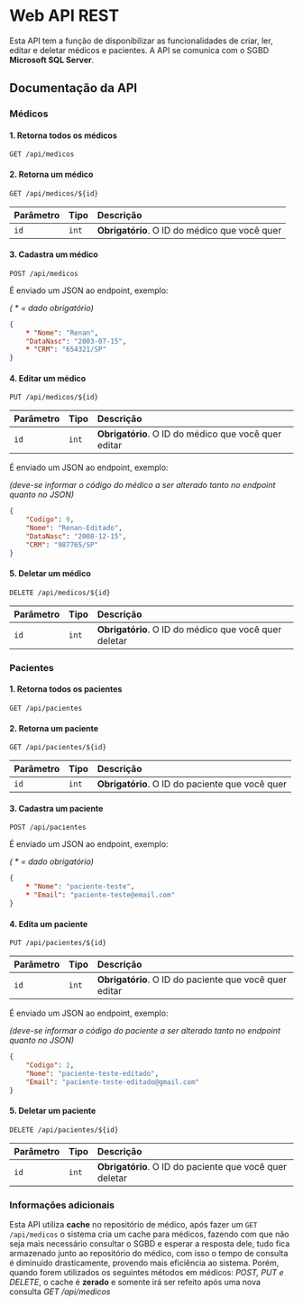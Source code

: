 # Web API REST
Esta API tem a função de disponibilizar as funcionalidades de criar, ler, editar e deletar médicos e pacientes. A API se comunica com o SGBD **Microsoft SQL Server**.

## Documentação da API

### Médicos

#### 1. Retorna todos os médicos

```http
GET /api/medicos
```

#### 2. Retorna um médico

```http
GET /api/medicos/${id}
```

| Parâmetro   | Tipo       | Descrição                                   |
| :---------- | :--------- | :------------------------------------------ |
| `id`      | `int` | **Obrigatório**. O ID do médico que você quer |

#### 3. Cadastra um médico

```http
POST /api/medicos
```
É enviado um JSON ao endpoint, exemplo:

_( * = dado obrigatório)_
```json
{
    * "Nome": "Renan",
    "DataNasc": "2003-07-15",
    * "CRM": "654321/SP"
}
```
#### 4. Editar um médico

```http
PUT /api/medicos/${id}
```

| Parâmetro   | Tipo       | Descrição                                   |
| :---------- | :--------- | :------------------------------------------ |
| `id`      | `int` | **Obrigatório**. O ID do médico que você quer editar|

É enviado um JSON ao endpoint, exemplo:

_(deve-se informar o código do médico a ser alterado tanto no endpoint quanto no JSON)_
```json
{
    "Codigo": 9,
    "Nome": "Renan-Editado",
    "DataNasc": "2008-12-15",
    "CRM": "987765/SP"
}
```

#### 5. Deletar um médico

```http
DELETE /api/medicos/${id}
```

| Parâmetro   | Tipo       | Descrição                                   |
| :---------- | :--------- | :------------------------------------------ |
| `id`      | `int` | **Obrigatório**. O ID do médico que você quer deletar|

### Pacientes

#### 1. Retorna todos os pacientes

```http
GET /api/pacientes
```

#### 2. Retorna um paciente

```http
GET /api/pacientes/${id}
```

| Parâmetro   | Tipo       | Descrição                                   |
| :---------- | :--------- | :------------------------------------------ |
| `id`      | `int` | **Obrigatório**. O ID do paciente que você quer |

#### 3. Cadastra um paciente

```http
POST /api/pacientes
```
É enviado um JSON ao endpoint, exemplo:

_( * = dado obrigatório)_
```json
{
    * "Nome": "paciente-teste",
    * "Email": "paciente-teste@email.com"
}
```

#### 4. Edita um paciente

```http
PUT /api/pacientes/${id}
```

| Parâmetro   | Tipo       | Descrição                                   |
| :---------- | :--------- | :------------------------------------------ |
| `id`      | `int` | **Obrigatório**. O ID do paciente que você quer editar|

É enviado um JSON ao endpoint, exemplo:

_(deve-se informar o código do paciente a ser alterado tanto no endpoint quanto no JSON)_
```json
{
    "Codigo": 2,
    "Nome": "paciente-teste-editado",
    "Email": "paciente-teste-editado@gmail.com"
}
```

#### 5. Deletar um paciente

```http
DELETE /api/pacientes/${id}
```

| Parâmetro   | Tipo       | Descrição                                   |
| :---------- | :--------- | :------------------------------------------ |
| `id`      | `int` | **Obrigatório**. O ID do paciente que você quer deletar|

### Informações adicionais
Esta API utiliza **cache** no repositório de médico, após fazer um ```GET /api/medicos``` o sistema cria um cache para médicos, fazendo com que não seja mais necessário consultar o SGBD e esperar a resposta dele, tudo fica armazenado junto ao repositório do médico, com isso o tempo de consulta é diminuído drasticamente, provendo mais eficiência ao sistema. Porém, quando forem utilizados os seguintes métodos em médicos: _POST, PUT e DELETE_, o cache é **zerado** e somente irá ser refeito após uma nova consulta _GET /api/medicos_
